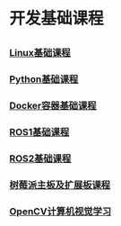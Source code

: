 # 开发基础课程

<p style="margin-top:30px"></p>

### [Linux基础课程](https://docs.hiwonder.com/projects/General_basic_courses/en/latest/docs/1_linux_fundamentals.html)

### [Python基础课程](https://docs.hiwonder.com/projects/General_basic_courses/en/latest/docs/2_python_basics_course.html)

### [Docker容器基础课程](https://docs.hiwonder.com/projects/General_basic_courses/en/latest/docs/3_docker_container_basics_course.html)

### [ROS1基础课程](https://docs.hiwonder.com/projects/General_basic_courses/en/latest/docs/4_ros_basics_course.html)

### [ROS2基础课程](https://docs.hiwonder.com/projects/General_basic_courses/en/latest/docs/4_ros_basics_course.html)

### [树莓派主板及扩展板课程](https://docs.hiwonder.com/projects/General_basic_courses/en/latest/docs/5_pi5_and_expansion.html)

### [OpenCV计算机视觉学习](https://docs.hiwonder.com/projects/General_basic_courses/en/latest/docs/6_opencv.html)